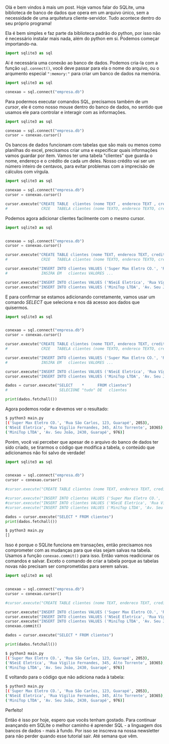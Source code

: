 Olá e bem vindos à mais um post. Hoje vamos falar do SQLite, uma biblioteca de
banco de dados que opera em um arquivo único, sem a necessidade de uma
arquitetura cliente-servidor. Tudo acontece dentro do seu próprio programa!

Ela é bem simples e faz parte da biblioteca padrão do python, por isso não é
necessário instalar mais nada, além do python em si. Podemos começar
importando-na.

```python
import sqlite3 as sql
```

Aí é necessária uma conexão ao banco de dados. Podemos cria-la com a função
`sql.connect()`, você deve passar para ela o nome do arquivo, ou o arqumento
especial `":memory:"` para criar um banco de dados na memória.

```python
import sqlite3 as sql

conexao = sql.connect("empresa.db")
```

Para podermos executar comandos SQL, precisamos também de um *cursor*, ele é
como nosso mouse dentro do banco de dados, no sentido que usamos ele para
controlar e interagir com as informações.

```python
import sqlite3 as sql

conexao = sql.connect("empresa.db")
cursor = conexao.cursor()
```

Os bancos de dados funcionam com tabelas que são mais ou menos como planilhas
do excel, precisamos criar uma e especificar quais informações vamos guardar
por item. Vamos ter uma tabela "clientes" que guarda o nome, endereço e o
crédito de cada um deles. Nosso crédito vai ser um número inteiro de centavos,
para evitar problemas com a imprecisão de cálculos com vírgula.

```python
import sqlite3 as sql

conexao = sql.connect("empresa.db")
cursor = conexao.cursor()

cursor.execute("CREATE TABLE  clientes (nome TEXT , endereco TEXT , credito INTEGER)")
#               CRIE   TABELA clientes (nome TEXTO, endereco TEXTO, credito INTEIRO)
```

Podemos agora adicionar clientes facilmente com o mesmo cursor.

```python
import sqlite3 as sql


conexao = sql.connect("empresa.db")
cursor = conexao.cursor()

cursor.execute("CREATE TABLE clientes (nome TEXT, endereco TEXT, credito INTEGER)")
#               CRIE   TABELA clientes (nome TEXTO, endereco TEXTO, credito INTEIRO)

cursor.execute("INSERT INTO clientes VALUES ('Super Max Eletro CO.', 'Rua São Carlos, 123, Guarapé', 2053)")
#               INSIRA EM   clientes VALORES ...

cursor.execute("INSERT INTO clientes VALUES ('NSeiE Eletríca', 'Rua Vígilio Fernandes, 345, Alto Torrente', 10365)")
cursor.execute("INSERT INTO clientes VALUES ('MiniTop LTDA', 'Av. Seu João, 2430, Guarapé', 976)")
```

E para confirmar se estamos adicionando corretamente, vamos usar um comando
*SELECT* que seleciona e nos dá acesso aos dados que quisermos.

```python
import sqlite3 as sql


conexao = sql.connect("empresa.db")
cursor = conexao.cursor()

cursor.execute("CREATE TABLE clientes (nome TEXT, endereco TEXT, credito INTEGER)")
#               CRIE   TABELA clientes (nome TEXTO, endereco TEXTO, credito INTEIRO)

cursor.execute("INSERT INTO clientes VALUES ('Super Max Eletro CO.', 'Rua São Carlos, 123, Guarapé', 2053)")
#               INSIRA EM   clientes VALORES ...

cursor.execute("INSERT INTO clientes VALUES ('NSeiE Eletríca', 'Rua Vígilio Fernandes, 345, Alto Torrente', 10365)")
cursor.execute("INSERT INTO clientes VALUES ('MiniTop LTDA', 'Av. Seu João, 2430, Guarapé', 976)")

dados = cursor.execute("SELECT    *      FROM clientes")
#                       SELECIONE "tudo" DE   clientes

print(dados.fetchall())
```

Agora podemos rodar e devemos ver o resultado:

```bash
$ python3 main.py
[('Super Max Eletro CO.', 'Rua São Carlos, 123, Guarapé', 2053),
('NSeiE Eletríca', 'Rua Vígilio Fernandes, 345, Alto Torrente', 10365),
('MiniTop LTDA', 'Av. Seu João, 2430, Guarapé', 976)]
```

Porém, você vai perceber que apesar de o arquivo do banco de dados ter sido
criado, se tirarmos o código que modifica a tabela, o conteúdo que adicionamos
não foi salvo de verdade!

```python
import sqlite3 as sql


conexao = sql.connect("empresa.db")
cursor = conexao.cursor()

#cursor.execute("CREATE TABLE clientes (nome TEXT, endereco TEXT, credito INTEGER)")

#cursor.execute("INSERT INTO clientes VALUES ('Super Max Eletro CO.', 'Rua São Carlos, 123, Guarapé', 2053)")
#cursor.execute("INSERT INTO clientes VALUES ('NSeiE Eletríca', 'Rua Vígilio Fernandes, 345, Alto Torrente', 10365)")
#cursor.execute("INSERT INTO clientes VALUES ('MiniTop LTDA', 'Av. Seu João, 2430, Guarapé', 976)")

dados = cursor.execute("SELECT * FROM clientes")
print(dados.fetchall())
```

```bash
$ python3 main.py
[]
```

Isso é porque o SQLite funciona em transações, então precisamos nos comprometer
com as mudanças para que elas sejam salvas na tabela. Usamos a função
`conexao.commit()` para isso. Então vamos readicionar os comandos e salvar.
Exceto o comando de criar a tabela porque as tabelas novas não precisam ser
comprometidas para serem salvas.

```python
import sqlite3 as sql


conexao = sql.connect("empresa.db")
cursor = conexao.cursor()

#cursor.execute("CREATE TABLE clientes (nome TEXT, endereco TEXT, credito INTEGER)")

cursor.execute("INSERT INTO clientes VALUES ('Super Max Eletro CO.', 'Rua São Carlos, 123, Guarapé', 2053)")
cursor.execute("INSERT INTO clientes VALUES ('NSeiE Eletríca', 'Rua Vígilio Fernandes, 345, Alto Torrente', 10365)")
cursor.execute("INSERT INTO clientes VALUES ('MiniTop LTDA', 'Av. Seu João, 2430, Guarapé', 976)")
conexao.commit()

dados = cursor.execute("SELECT * FROM clientes")

print(dados.fetchall())

```

```bash
$ python3 main.py
[('Super Max Eletro CO.', 'Rua São Carlos, 123, Guarapé', 2053),
('NSeiE Eletríca', 'Rua Vígilio Fernandes, 345, Alto Torrente', 10365),
('MiniTop LTDA', 'Av. Seu João, 2430, Guarapé', 976)]
```

E voltando para o código que não adiciona nada à tabela:

```bash
$ python3 main.py
[('Super Max Eletro CO.', 'Rua São Carlos, 123, Guarapé', 2053),
('NSeiE Eletríca', 'Rua Vígilio Fernandes, 345, Alto Torrente', 10365),
('MiniTop LTDA', 'Av. Seu João, 2430, Guarapé', 976)]
```

Perfeito!

Então é isso por hoje, espero que vocês tenham gostado. Para continuar
avançando em SQLite o melhor caminho é aprender SQL - a linguagem dos bancos de
dados - mais à fundo. Por isso se inscreva na nossa newsletter para não perder
quando esse tutorial sair. Até semana que vêm.
